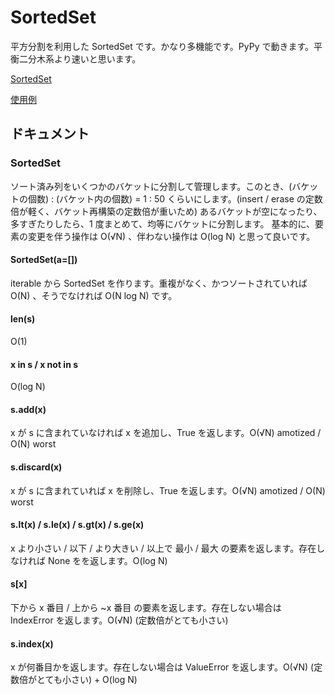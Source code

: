 # SortedSet

平方分割を利用した SortedSet です。かなり多機能です。PyPy で動きます。平衡二分木系より速いと思います。

[SortedSet](SortedSet.py)  

[使用例](example)  

## ドキュメント

### SortedSet

ソート済み列をいくつかのバケットに分割して管理します。このとき、(バケットの個数) : (バケット内の個数) = 1 : 50 くらいにします。(insert / erase の定数倍が軽く、バケット再構築の定数倍が重いため)
あるバケットが空になったり、多すぎたりしたら、1 度まとめて、均等にバケットに分割します。
基本的に、要素の変更を伴う操作は O(√N) 、伴わない操作は O(log N) と思って良いです。

#### SortedSet(a=[])

iterable から SortedSet を作ります。重複がなく、かつソートされていれば O(N) 、そうでなければ O(N log N) です。

#### len(s)

O(1)

#### x in s / x not in s

O(log N)

#### s.add(x)

x が s に含まれていなければ x を追加し、True を返します。O(√N) amotized / O(N) worst

#### s.discard(x)

x が s に含まれていれば x を削除し、True を返します。O(√N) amotized / O(N) worst

#### s.lt(x) / s.le(x) / s.gt(x) / s.ge(x)

x より小さい / 以下 / より大きい / 以上で 最小 / 最大 の要素を返します。存在しなければ None をを返します。O(log N)

#### s[x]

下から x 番目 / 上から ~x 番目 の要素を返します。存在しない場合は IndexError を返します。O(√N) (定数倍がとても小さい)

#### s.index(x)

x が何番目かを返します。存在しない場合は ValueError を返します。O(√N) (定数倍がとても小さい) + O(log N)

